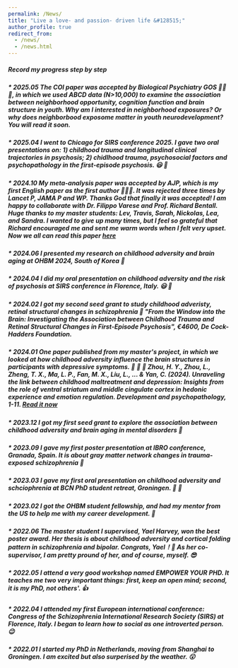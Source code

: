 ```yaml
---
permalink: /News/
title: "Live a love- and passion- driven life &#128515;"
author_profile: true
redirect_from: 
  - /news/
  - /news.html
---
```


##### Record my progress step by step

##### * 2025.05 The COI paper was accepted by Biological Psychiatry GOS &#127881;&#127881;&#127881;, in which we used ABCD data (N>10,000) to examine the association between neighborhood opportunity, cognition function and brain structure in youth. Why am I interested in neighborhood exposures? Or why does neighborbood exposome matter in youth neurodevelopment? You will read it soon.


##### * 2025.04 I went to Chicago for SIRS conference 2025. I gave two oral presentations on: 1) childhood trauma and longitudinal clinical trajectories in psychosis; 2) chidlhood trauma, psychosocial factors and psychopathology in the first-episode psychosis. &#128515; &#127881;

##### * 2024.10 My meta-analysis paper was accepted by AJP, which is my first English paper as the first author &#127881;&#127881;&#127881;. It was rejected three times by Lancet P, JAMA P and WP. Thanks God that finally it was accepted! I am happy to collaborate with Dr. Filippo Varese and Prof. Richard Bentall. Huge thanks to my master students: Lev, Travis, Sarah, Nickolas, Lea, and Sandra. I wanted to give up many times, but I feel so grateful that Richard encouraged me and sent me warm words when I felt very upset. Now we all can read this paper [here](chrome-extension://ikhdkkncnoglghljlkmcimlnlhkeamad/pdf-viewer/web/viewer.html?file=https%3A%2F%2Fpsychiatryonline.org%2Fdoi%2Fpdf%2F10.1176%2Fappi.ajp.20240456%3Fcasa_token%3DOEeP-t0uRI4AAAAA%3A2So6KViju67mU0_Z6AtYRcN4v_bVFSYo3JWjAVjwg665qOiqbnFDCrretZepKAPoutS0mFSrFA#=&zoom=130)

##### * 2024.06 I presented my research on childhood adversity and brain aging at OHBM 2024, South of Korea &#129392;
##### * 2024.04 I did my oral presentation on childhood adversity and the risk of psychosis at SIRS conference in Florence, Italy. &#128515; &#127881;
 
##### * 2024.02 I got my second seed grant to study childhood adveristy, retinal structural changes in schizophrenia &#127881;    _"From the Window into the Brain: Investigating the Association between Childhood Trauma and Retinal Structural Changes in First-Episode Psychosis_", €4600, De Cock-Hadders Foundation.

##### * 2024.01 One paper published from my master's project, in which we looked at how childhood adversity influence the brain structures in participants with depressive symptoms. &#127881;  &#127881;  &#127881; Zhou, H. Y., **Zhou, L.**, Zheng, T. X., Ma, L. P., Fan, M. X., Liu, L., ... & Yan, C. (2024). Unraveling the link between childhood maltreatment and depression: Insights from the role of ventral striatum and middle cingulate cortex in hedonic experience and emotion regulation. Development and psychopathology, 1-11. [Read it now](https://www.cambridge.org/core/journals/development-and-psychopathology/article/abs/unraveling-the-link-between-childhood-maltreatment-and-depression-insights-from-the-role-of-ventral-striatum-and-middle-cingulate-cortex-in-hedonic-experience-and-emotion-regulation/9C080060E76AE6854FCEFEDAC7AEDF31)

##### * 2023.12 I got my first seed grant to explore the association between childhood adversity and brain aging in mental disorders &#127881;
  
##### * 2023.09 I gave my first poster presentation at IBRO conference, Granada, Spain. It is about gray matter network changes in trauma-exposed schizophrenia &#127881;

##### * 2023.03 I gave my first oral presentation on childhood adversity and schciophrenia at BCN PhD student retreat, Groningen. &#127881; &#129395;

##### * 2023.02 I got the OHBM student fellowship, and had my mentor from the US to help me with my career development. &#129392;

##### * 2022.06 The master student I supervised, **Yael Harvey**, won the best poster award. Her thesis is about childhood adversity and cortical folding pattern in schizophrenia and bipolar. Congrats, Yael！&#127881; As her co-supervisor, I am pretty pround of her, and of course, myself. &#128526;

##### * 2022.05 I attend a very good workshop named _EMPOWER YOUR PHD_. It teaches me two very important things: first, keep an open mind; second, it is my PhD, not others'. &#128077;

##### * 2022.04 I attended my first European international conference: Congress of the Schizophrenia International Research Society (SIRS) at Florence, Italy. I began to learn how to social as one introverted person. &#128521;

##### * 2022.01 I started my PhD in Netherlands, moving from Shanghai to Groningen. I am excited but also surperised by the weather. &#128558;


